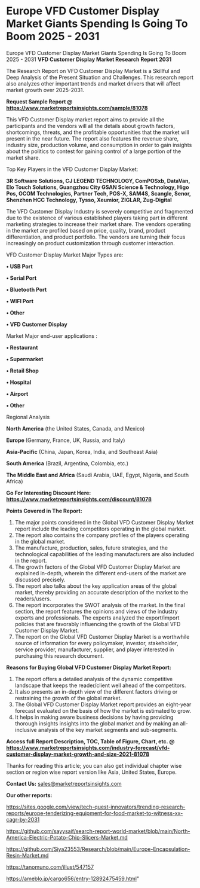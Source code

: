# Europe VFD Customer Display Market Giants Spending Is Going To Boom 2025 - 2031
 Europe VFD Customer Display Market Giants Spending Is Going To Boom 2025 - 2031
<strong>VFD Customer Display Market Research Report 2031</strong>

The Research Report on VFD Customer Display Market is a Skillful and Deep Analysis of the Present Situation and Challenges. This research report also analyzes other important trends and market drivers that will affect market growth over 2025-2031.

<strong>Request Sample Report @ <a href=https://www.marketreportsinsights.com/sample/81078>https://www.marketreportsinsights.com/sample/81078</a></strong>

This VFD Customer Display market report aims to provide all the participants and the vendors will all the details about growth factors, shortcomings, threats, and the profitable opportunities that the market will present in the near future. The report also features the revenue share, industry size, production volume, and consumption in order to gain insights about the politics to contest for gaining control of a large portion of the market share.

Top Key Players in the VFD Customer Display Market:

<strong>3R Software Solutions, CJ LEGEND TECHNOLOGY, ComPOSxb, DataVan, Elo Touch Solutions, Guangzhou City GSAN Science & Technology, Higo Pos, OCOM Technologies, Partner Tech, POS-X, SAM4S, Scangle, Senor, Shenzhen HCC Technology, Tysso, Xeumior, ZIGLAR, Zug-Digital</strong>

The VFD Customer Display Industry is severely competitive and fragmented due to the existence of various established players taking part in different marketing strategies to increase their market share. The vendors operating in the market are profiled based on price, quality, brand, product differentiation, and product portfolio. The vendors are turning their focus increasingly on product customization through customer interaction.

VFD Customer Display Market Major Types are:

<strong>• USB Port

• Serial Port

• Bluetooth Port 

• WIFI Port

• Other

• VFD Customer Display</strong>

Market Major end-user applications :

<strong>• Restaurant

• Supermarket

• Retail Shop

• Hospital

• Airport

• Other</strong>

Regional Analysis

</u><strong><b>North America</b></strong> (the United States, Canada, and Mexico)

<strong><b>Europe </b></strong>(Germany, France, UK, Russia, and Italy)

<strong><b>Asia-Pacific</b></strong> (China, Japan, Korea, India, and Southeast Asia)

<strong><b>South America</b></strong> (Brazil, Argentina, Colombia, etc.)

<strong><b>The Middle East and Africa</b></strong> (Saudi Arabia, UAE, Egypt, Nigeria, and South Africa)

<strong>Go For Interesting Discount Here: <a href=https://www.marketreportsinsights.com/discount/81078>https://www.marketreportsinsights.com/discount/81078</a></strong>

<strong>Points Covered in The Report:</strong>
<ol>
  <li>The major points considered in the Global VFD Customer Display Market report include the leading competitors operating in the global market.</li>
  <li>The report also contains the company profiles of the players operating in the global market.</li>
  <li>The manufacture, production, sales, future strategies, and the technological capabilities of the leading manufacturers are also included in the report.</li>
  <li>The growth factors of the Global VFD Customer Display Market are explained in-depth, wherein the different end-users of the market are discussed precisely.</li>
  <li>The report also talks about the key application areas of the global market, thereby providing an accurate description of the market to the readers/users.</li>
  <li>The report incorporates the SWOT analysis of the market. In the final section, the report features the opinions and views of the industry experts and professionals. The experts analyzed the export/import policies that are favorably influencing the growth of the Global VFD Customer Display Market.</li>
  <li>The report on the Global VFD Customer Display Market is a worthwhile source of information for every policymaker, investor, stakeholder, service provider, manufacturer, supplier, and player interested in purchasing this research document.</li>
</ol>
<strong>Reasons for Buying Global VFD Customer Display Market Report:</strong>

<ol>
  <li>The report offers a detailed analysis of the dynamic competitive landscape that keeps the reader/client well ahead of the competitors.</li>
  <li>It also presents an in-depth view of the different factors driving or restraining the growth of the global market.</li>
  <li>The Global VFD Customer Display Market report provides an eight-year forecast evaluated on the basis of how the market is estimated to grow.</li>
  <li>It helps in making aware business decisions by having providing thorough insights insights into the global market and by making an all-inclusive analysis of the key market segments and sub-segments.</li>
</ol>
<strong>Access full Report Description, TOC, Table of Figure, Chart, etc. @ <a href=https://www.marketreportsinsights.com/industry-forecast/vfd-customer-display-market-growth-and-size-2021-81078>https://www.marketreportsinsights.com/industry-forecast/vfd-customer-display-market-growth-and-size-2021-81078</a></strong>


Thanks for reading this article; you can also get individual chapter wise section or region wise report version like Asia, United States, Europe.

<strong>Contact Us:</strong>
sales@marketreportsinsights.com

<strong>Our other reports:</strong>

<a href=https://sites.google.com/view/tech-quest-innovators/trending-research-reports/europe-tenderizing-equipment-for-food-market-to-witness-xx-cagr-by-2031>https://sites.google.com/view/tech-quest-innovators/trending-research-reports/europe-tenderizing-equipment-for-food-market-to-witness-xx-cagr-by-2031</a>

<a href=https://github.com/sayysaif/search-report-world-market/blob/main/North-America-Electric-Potato-Chip-Slicers-Market.md>https://github.com/sayysaif/search-report-world-market/blob/main/North-America-Electric-Potato-Chip-Slicers-Market.md</a>

<a href=https://github.com/Siya23553/Research/blob/main/Europe-Encapsulation-Resin-Market.md>https://github.com/Siya23553/Research/blob/main/Europe-Encapsulation-Resin-Market.md</a>

<a href=https://tanomuno.com/illust/547157>https://tanomuno.com/illust/547157</a>

<a href=https://ameblo.jp/cargo656/entry-12892475459.html>https://ameblo.jp/cargo656/entry-12892475459.html</a>"

